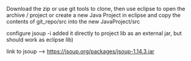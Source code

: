 Download the zip or use git tools to clone, then use eclipse to open the archive / project
or create a new Java Project in eclipse and copy the contents of git_repo/src into the new JavaProject/src

configure jsoup -i added it directly to project lib as an external jar, but should work as eclipse lib)

link to jsoup --> https://jsoup.org/packages/jsoup-1.14.3.jar
